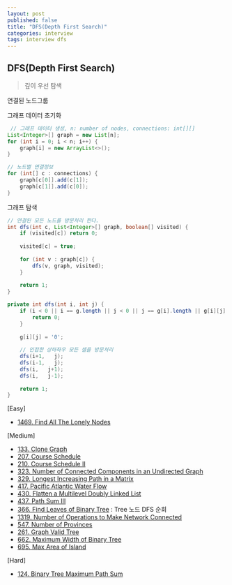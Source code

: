 ```yaml
---
layout: post
published: false
title: "DFS(Depth First Search)"
categories: interview
tags: interview dfs
---
```


## DFS(Depth First Search)
> 깊이 우선 탐색

연결된 노드그룹

그래프 데이터 초기화
```java
 // 그래프 데이터 생성, n: number of nodes, connections: int[][]
List<Integer>[] graph = new List[n];
for (int i = 0; i < n; i++) {
    graph[i] = new ArrayList<>();
}

// 노드별 연결정보
for (int[] c : connections) {
    graph[c[0]].add(c[1]);
    graph[c[1]].add(c[0]);
}
```

그래프 탐색
```java
// 연결된 모든 노드를 방문처리 한다.
int dfs(int c, List<Integer>[] graph, boolean[] visited) {
    if (visited[c]) return 0;
    
    visited[c] = true;
    
    for (int v : graph[c]) {
        dfs(v, graph, visited);
    }
    
    return 1;
}
```

```java
private int dfs(int i, int j) {
    if (i < 0 || i == g.length || j < 0 || j == g[i].length || g[i][j] == '0') {
        return 0;
    }
    
    g[i][j] = '0';
    
    // 인접한 상하좌우 모든 셀을 방문처리
    dfs(i+1,   j); 
    dfs(i-1,   j); 
    dfs(i,   j+1); 
    dfs(i,   j-1);
    
    return 1;
}
```



[Easy]
- [1469. Find All The Lonely Nodes](https://leetcode.com/problems/find-all-the-lonely-nodes/)

[Medium]
- [133. Clone Graph](https://leetcode.com/problems/clone-graph/)
- [207. Course Schedule](https://leetcode.com/problems/course-schedule/)
- [210. Course Schedule II](https://leetcode.com/problems/course-schedule-ii/)
- [323. Number of Connected Components in an Undirected Graph](https://leetcode.com/problems/number-of-connected-components-in-an-undirected-graph/)
- [329. Longest Increasing Path in a Matrix](https://leetcode.com/problems/longest-increasing-path-in-a-matrix/)
- [417. Pacific Atlantic Water Flow](https://leetcode.com/problems/pacific-atlantic-water-flow/)
- [430. Flatten a Multilevel Doubly Linked List](https://leetcode.com/problems/flatten-a-multilevel-doubly-linked-list/)
- [437. Path Sum III](https://leetcode.com/problems/path-sum-iii/)
- [366. Find Leaves of Binary Tree](https://leetcode.com/problems/find-leaves-of-binary-tree/) : Tree 노드 DFS 순회
- [1319. Number of Operations to Make Network Connected](https://leetcode.com/problems/number-of-operations-to-make-network-connected/)
- [547. Number of Provinces](https://leetcode.com/problems/number-of-provinces/)
- [261. Graph Valid Tree](https://leetcode.com/problems/graph-valid-tree/)
- [662. Maximum Width of Binary Tree](https://leetcode.com/problems/maximum-width-of-binary-tree/)
- [695. Max Area of Island](https://leetcode.com/problems/max-area-of-island/)

[Hard]
- [124. Binary Tree Maximum Path Sum](https://leetcode.com/problems/binary-tree-maximum-path-sum/)